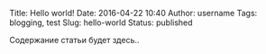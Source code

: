 Title: Hello world!
Date: 2016-04-22 10:40
Author: username
Tags: blogging, test
Slug: hello-world
Status: published

Содержание статьи будет здесь..
